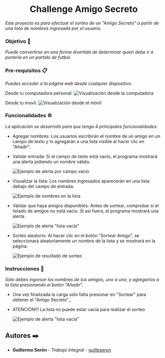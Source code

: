 <h1 align="center"> Challenge Amigo Secreto </h1>

_Este proyecto es para efectuar el sorteo de un "Amigo Secreto" a partir
de una lista de nombres ingresada por el usuario._

### Objetivo 🚀

_Puede convertirse en una forma divertida de determinar quien debe ir a portería en un partido de futbol._

### Pre-requisitos 📋

_Puedes acceder a la página web desde cualquier dispositivo._

Desde tu computadora personal.
    ![Visualización desde la computadora](https://gcdnb.pbrd.co/images/5FqVeq6TITaf.png)

Desde tu movil.
![Visualización desde el móvil](https://gcdnb.pbrd.co/images/WymjPA8QUrOp.png)

### Funcionalidades ⚙

_La aplicación se desarrolló para que tenga 4 principales funcionalidades:_

* Agregar nombres: Los usuarios escribirán el nombre de un amigo en un campo de texto y lo agregarán a una lista visible al hacer clic en "Añadir".

* Validar entrada: Si el campo de texto está vacío, el programa mostrará una alerta pidiendo un nombre válido.

    ![Ejemplo de alerta por campo vacío](https://gcdnb.pbrd.co/images/9f1vKueDb7A3.png)

* Visualizar la lista: Los nombres ingresados aparecerán en una lista debajo del campo de entrada.

    ![Ejemplo de nombres en la lista](https://gcdnb.pbrd.co/images/zPNv23egOHe4.png)

* Validar que haya amigos disponibles: Antes de sortear, comprobar si el listado de amigos no está vacío. Si así fuera, el programa mostrará una alerta. 

    ![Ejemplo de alerta "lista vacía"](https://gcdnb.pbrd.co/images/g0dJ7Ot8kvlS.png)

* Sorteo aleatorio: Al hacer clic en el botón "Sortear Amigo", se seleccionará aleatoriamente un nombre de la lista y se mostrará en la página.

    ![Ejemplo de resultado de sorteo](https://gcdnb.pbrd.co/images/Ggs7hekljEaf.png)


### Instrucciones 🔧

_Sólo debes ingresar los nombres de tus amigos, uno a uno, y agregarlos a la lista presionando el botón "Añadir"._

* Una vez finalizada la carga sólo falta presionar en "Sortear" para obtener el "Amigo Secreto"_

* ATENCIÓN!!! La lista no puede estar vacía para realizar el sorteo

    ![Ejemplo de alerta "lista vacía"](https://gcdnb.pbrd.co/images/g0dJ7Ot8kvlS.png)

## Autores ✒️

* **Guillermo Serón** - *Trabajo Integral* - [guilleseron](https://github.com/guilleseron)